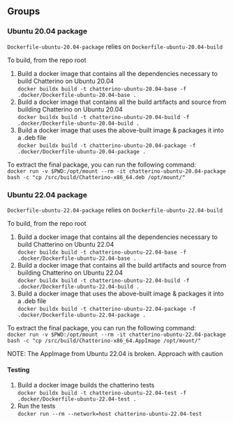 ## Groups

### Ubuntu 20.04 package

`Dockerfile-ubuntu-20.04-package` relies on `Dockerfile-ubuntu-20.04-build`

To build, from the repo root

1. Build a docker image that contains all the dependencies necessary to build Chatterino on Ubuntu 20.04  
   `docker buildx build -t chatterino-ubuntu-20.04-base -f .docker/Dockerfile-ubuntu-20.04-base .`
1. Build a docker image that contains all the build artifacts and source from building Chatterino on Ubuntu 20.04  
   `docker buildx build -t chatterino-ubuntu-20.04-build -f .docker/Dockerfile-ubuntu-20.04-build .`
1. Build a docker image that uses the above-built image & packages it into a .deb file  
   `docker buildx build -t chatterino-ubuntu-20.04-package -f .docker/Dockerfile-ubuntu-20.04-package .`

To extract the final package, you can run the following command:  
`docker run -v $PWD:/opt/mount --rm -it chatterino-ubuntu-20.04-package bash -c "cp /src/build/Chatterino-x86_64.deb /opt/mount/"`

### Ubuntu 22.04 package

`Dockerfile-ubuntu-22.04-package` relies on `Dockerfile-ubuntu-22.04-build`

To build, from the repo root

1. Build a docker image that contains all the dependencies necessary to build Chatterino on Ubuntu 22.04  
   `docker buildx build -t chatterino-ubuntu-22.04-base -f .docker/Dockerfile-ubuntu-22.04-base .`
1. Build a docker image that contains all the build artifacts and source from building Chatterino on Ubuntu 22.04  
   `docker buildx build -t chatterino-ubuntu-22.04-build -f .docker/Dockerfile-ubuntu-22.04-build .`
1. Build a docker image that uses the above-built image & packages it into a .deb file  
   `docker buildx build -t chatterino-ubuntu-22.04-package -f .docker/Dockerfile-ubuntu-22.04-package .`

To extract the final package, you can run the following command:  
`docker run -v $PWD:/opt/mount --rm -it chatterino-ubuntu-22.04-package bash -c "cp /src/build/Chatterino-x86_64.AppImage /opt/mount/"`

NOTE: The AppImage from Ubuntu 22.04 is broken. Approach with caution

#### Testing

1. Build a docker image builds the chatterino tests  
   `docker buildx build -t chatterino-ubuntu-22.04-test -f .docker/Dockerfile-ubuntu-22.04-test .`
1. Run the tests  
   `docker run --rm --network=host chatterino-ubuntu-22.04-test`
